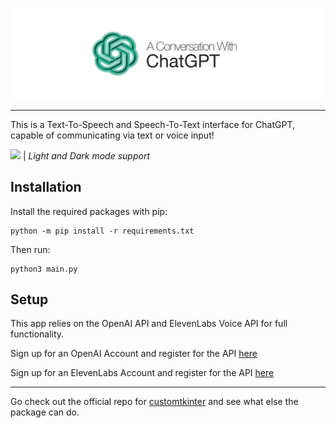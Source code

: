<p align="center">
  <picture>
    <source media="(prefers-color-scheme: dark)" srcset="./assets/documentation/App_icon_dark.png">
    <img src="./assets/documentation/App_icon_light.png">
  </picture>
</p>

---
This is a Text-To-Speech and Speech-To-Text interface for ChatGPT, capable of communicating via text or voice input!

![](assets/documentation/app.png)
| _Light and Dark mode support_

## Installation
Install the required packages with pip:
```
python -m pip install -r requirements.txt
```
Then run:
```
python3 main.py
```

## Setup
This app relies on the OpenAI API and ElevenLabs Voice API for full functionality.

Sign up for an OpenAI Account and register for the API [here](https://openai.com/blog/openai-api)

Sign up for an ElevenLabs Account and register for the API [here](https://beta.elevenlabs.io/sign-up)

---
Go check out the official repo for [customtkinter](https://github.com/TomSchimansky/CustomTkinter#readme) and see what else the package can do.

